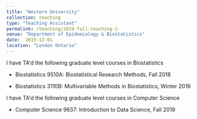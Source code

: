 ```yaml
---
title: "Western University"
collection: teaching
type: "Teaching Assistant"
permalink: /teaching/2019-fall-teaching-1
venue: "Department of Epidemiology & Biostatistics"
date:  2019-12-01
location: "London Ontario"
---
```


I have TA'd the following graduate level courses in Biostatistics

* Biostatistics 9510A: Biostatistical Research Methods, Fall 2018

* Biostatistics 3110B: Multivariable Methods in Biostatistics, Winter 2019

I have TA'd the following graduate level courses in Computer Science

* Computer Science 9637: Introduction to Data Science, Fall 2019